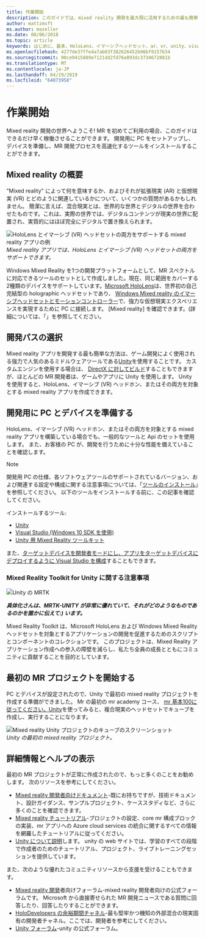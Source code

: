 ```yaml
---
title: 作業開始
description: このガイドでは、mixed reality 開発を最大限に活用するための最も簡単な方法について説明します。
author: mattzmsft
ms.author: mazeller
ms.date: 08/06/2018
ms.topic: article
keywords: はじめに、基本、HoloLens、イマーシブヘッドセット、ar、vr、unity、visual studio、クイックスタート、方法
ms.openlocfilehash: 4277de37ffe4a7ab03f382626452b96bf9157634
ms.sourcegitcommit: 90ce9415889e7121dd2fd76a893dc3734672881b
ms.translationtype: MT
ms.contentlocale: ja-JP
ms.lasthandoff: 04/29/2019
ms.locfileid: "64873958"
---
```

# <a name="get-started"></a>作業開始

Mixed reality 開発の世界へようこそ! MR を初めてご利用の場合、このガイドはできるだけ早く稼働させることができます。 開発用に PC をセットアップし、デバイスを準備し、MR 開発プロセスを高速化するツールをインストールすることができます。 

## <a name="intro-to-mixed-reality"></a>Mixed reality の概要

"Mixed reality" によって何を意味するか、およびそれが拡張現実 (AR) と仮想現実 (VR) とどのように関連しているかについて、いくつかの質問があるかもしれません。 簡潔に言えば、混合現実とは、世界的な世界とデジタルの世界を合わせたものです。これは、実際の世界では、デジタルコンテンツが現実の世界に配置され、実質的にはほぼ完全にデジタルで置き換えられます。 

![HoloLens とイマーシブ (VR) ヘッドセットの両方をサポートする mixed reality アプリの例](images/mr-island.png)<br>
*Mixed reality アプリでは、HoloLens とイマーシブ (VR) ヘッドセットの両方をサポートできます。*

Windows Mixed Reality を1つの開発プラットフォームとして、MR スペクトルに対応できるツールのセットとして作成しました。現在、同じ範囲をカバーする2種類のデバイスをサポートしています。[Microsoft HoloLens](https://www.microsoft.com/hololens)は、世界初の自己完結型の holographic ヘッドセットであり、 [Windows Mixed reality のイマーシブヘッドセットとモーションコントローラー](https://www.microsoft.com/windows/windows-mixed-reality)で、強力な仮想現実エクスペリエンスを実現するために PC に接続します。 [Mixed reality] を確認できます。(詳細については、「」を参照してください。

## <a name="choose-your-development-path"></a>開発パスの選択

Mixed reality アプリを開発する最も簡単な方法は、ゲーム開発によく使用される強力で人気のあるミドルウェアツールである[Unity](https://unity3d.com)を使用することです。 カスタムエンジンを使用する場合は、 [DirectX に対してビルド](directx-development-overview.md)することもできますが、ほとんどの MR 開発者は、ゲームやアプリに Unity を使用します。 Unity を使用すると、HoloLens、イマーシブ (VR) ヘッドホン、またはその両方を対象とする mixed reality アプリを作成できます。

## <a name="prepare-your-pc-and-devices-for-development"></a>開発用に PC とデバイスを準備する

HoloLens、イマーシブ (VR) ヘッドホン、またはその両方を対象とする mixed reality アプリを構築している場合でも、一般的なツールと Api のセットを使用します。 また、お客様の PC が、開発を行うために十分な性能を備えていることを確認します。 

>[!NOTE]
>開発用 PC の仕様、各ソフトウェアツールのサポートされているバージョン、および関連する設定や構成に関する注意事項については、「[ツールのインストール](install-the-tools.md)」を参照してください。 以下のツールをインストールする前に、この記事を確認してください。

インストールするツール:
* [Unity](https://store.unity.com/download)
* [Visual Studio (Windows 10 SDK を使用)](https://developer.microsoft.com/windows/downloads)
* [Unity 用 Mixed Reality ツールキット](https://github.com/Microsoft/MixedRealityToolkit-Unity/blob/htk_release/GettingStarted.md)

また、[ターゲットデバイスを開発者モードにし、アプリをターゲットデバイスにデプロイするように Visual Studio を構成](using-visual-studio.md)することもできます。

### <a name="a-note-about-the-mixed-reality-toolkit-for-unity"></a>Mixed Reality Toolkit for Unity に関する注意事項

![Unity の MRTK](images/mrtkandunity.png)<br>

***具体化さんは、MRTK-UNITY が非常に優れていて、それがどのようなものであるのかを誰かに伝えて:) います。***

Mixed Reality Toolkit は、Microsoft HoloLens および Windows Mixed Reality ヘッドセットを対象とするアプリケーションの開発を促進するためのスクリプトとコンポーネントのコレクションです。 このプロジェクトは、Mixed Reality アプリケーション作成への参入の障壁を減らし、私たち全員の成長とともにコミュニティに貢献することを目的としています。

## <a name="start-your-first-mr-project"></a>最初の MR プロジェクトを開始する

PC とデバイスが設定されたので、Unity で最初の mixed reality プロジェクトを作成する準備ができました。 Mr の最初の mr academy コース、 [mr 基本100に従ってください。Unity](holograms-100.md)を使ってみると、複合現実のヘッドセットでキューブを作成し、実行することになります。

![Mixed reality Unity プロジェクトのキューブのスクリーンショット](images/mr-cube.PNG)<br>
*Unity の最初の mixed reality プロジェクト。*

## <a name="learn-more-and-get-help"></a>詳細情報とヘルプの表示

最初の MR プロジェクトが正常に作成されたので、もっと多くのことをお勧めします。 次のリソースを参考にしてください。
* [Mixed reality 開発者向けドキュメント](mixed-reality.md)-既にお持ちですが、技術ドキュメント、設計ガイダンス、サンプルプロジェクト、ケーススタディなど、さらに多くのことを確認できます。
* [Mixed reality チュートリアル](tutorials.md)-プロジェクトの設定、core mr 構成ブロックの実装、mr アプリへの Azure cloud services の統合に関するすべての情報を網羅したチュートリアルに従ってください。
* [Unity について説明](https://unity3d.com/learn)します。 unity の web サイトでは、学習のすべての段階で作成者のためのチュートリアル、プロジェクト、ライブトレーニングセッションを提供しています。

また、次のような優れたコミュニティリソースから支援を受けることもできます。
* [Mixed reality 開発](https://forums.hololens.com/)者向けフォーラム-mixed reality 開発者向けの公式フォーラムです。 Microsoft から直接寄せられた MR 開発ニュースである質問に回答したり、回答したりすることができます。
* [HoloDevelopers の余裕期間チャネル](https://holodevelopersslack.azurewebsites.net/)-最も堅牢かつ機知の外部混合の現実固有の開発者チャネル。ここでは、開発者を参考にしてください。
* [Unity フォーラム](https://forum.unity3d.com/)-unity の公式フォーラム。
